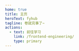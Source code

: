 ```yaml
---
home: true
title: 主页
heroText: fyhub
tagline: 卷就完事了~
actions:
  - text: 前往学习
    link: /frontend-engineering/
    type: primary
---
```



